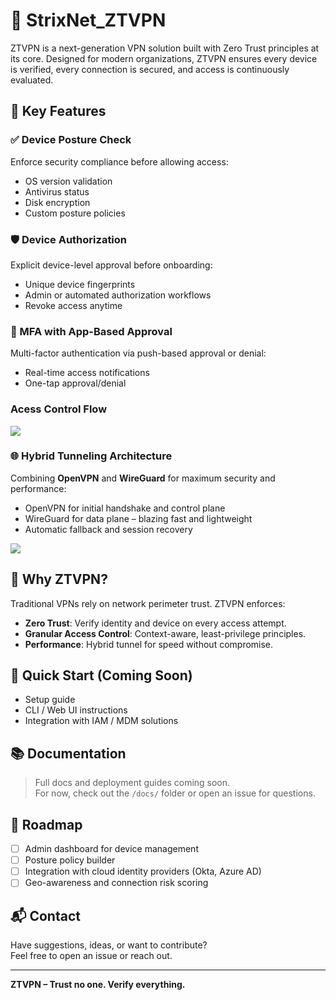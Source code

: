 # 🦉 StrixNet_ZTVPN

ZTVPN is a next-generation VPN solution built with Zero Trust principles at its core. Designed for modern organizations, ZTVPN ensures every device is verified, every connection is secured, and access is continuously evaluated.

## 🔐 Key Features

### ✅ Device Posture Check
Enforce security compliance before allowing access:
- OS version validation
- Antivirus status
- Disk encryption
- Custom posture policies

### 🛡️ Device Authorization
Explicit device-level approval before onboarding:
- Unique device fingerprints
- Admin or automated authorization workflows
- Revoke access anytime

### 🔁 MFA with App-Based Approval
Multi-factor authentication via push-based approval or denial:
- Real-time access notifications
- One-tap approval/denial


### Acess Control Flow
<img src="https://raw.githubusercontent.com/gr3edydevel0per/StrixNet_ZT-VPN/refs/heads/main/Assets/accessControl.jpg">

### 🌐 Hybrid Tunneling Architecture
Combining **OpenVPN** and **WireGuard** for maximum security and performance:
- OpenVPN for initial handshake and control plane
- WireGuard for data plane – blazing fast and lightweight
- Automatic fallback and session recovery



<img src="https://raw.githubusercontent.com/gr3edydevel0per/StrixNet_ZT-VPN/refs/heads/main/Assets/hybridTunnelArchitecture.jpg">

## 🧠 Why ZTVPN?

Traditional VPNs rely on network perimeter trust. ZTVPN enforces:
- **Zero Trust**: Verify identity and device on every access attempt.
- **Granular Access Control**: Context-aware, least-privilege principles.
- **Performance**: Hybrid tunnel for speed without compromise.

## 🚀 Quick Start (Coming Soon)

- Setup guide
- CLI / Web UI instructions
- Integration with IAM / MDM solutions

## 📚 Documentation

> Full docs and deployment guides coming soon.  
> For now, check out the `/docs/` folder or open an issue for questions.

## 🧩 Roadmap

- [ ] Admin dashboard for device management
- [ ] Posture policy builder
- [ ] Integration with cloud identity providers (Okta, Azure AD)
- [ ] Geo-awareness and connection risk scoring

## 📬 Contact

Have suggestions, ideas, or want to contribute?  
Feel free to open an issue or reach out.

---

**ZTVPN – Trust no one. Verify everything.**
